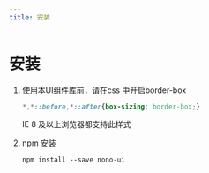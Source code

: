 ```yaml
---
title: 安装
---
```


# 安装

1. 使用本UI组件库前，请在css 中开启border-box
    ```css
    *,*::before,*::after{box-sizing: border-box;}
    ```
   IE 8 及以上浏览器都支持此样式

2. npm 安装
    ```
    npm install --save nono-ui
    ```
